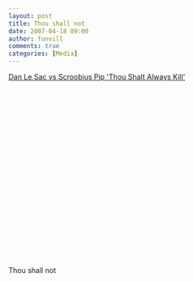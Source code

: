 ```yaml
---
layout: post
title: Thou shall not
date: 2007-04-18 09:00
author: funvill
comments: true
categories: [Media]
---
```



<a href="http://www.youtube.com/watch?v=d-MYVv4tgQc">Dan Le Sac vs Scroobius Pip 'Thou Shalt Always Kill'</a>
<object width="425" height="350"><param name="movie" value="http://www.youtube.com/v/d-MYVv4tgQc"></param><param name="wmode" value="transparent"></param><embed src="http://www.youtube.com/v/d-MYVv4tgQc" type="application/x-shockwave-flash" wmode="transparent" width="425" height="350"></embed></object>

Thou shall not

